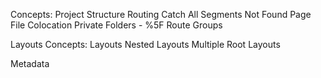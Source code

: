 Concepts:
Project Structure
Routing
Catch All Segments
Not Found Page
File Colocation
Private Folders - %5F
Route Groups

Layouts Concepts:
Layouts
Nested Layouts
Multiple Root Layouts

Metadata